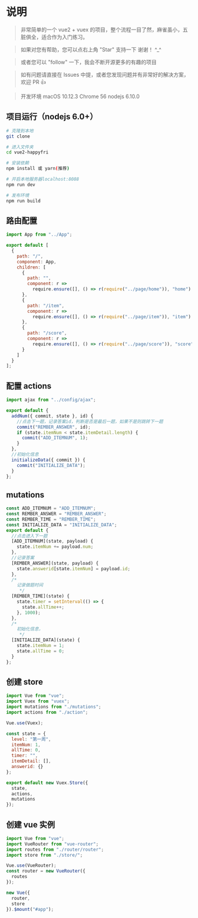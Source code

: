 # 说明

> 非常简单的一个 vue2 + vuex 的项目，整个流程一目了然，麻雀虽小，五脏俱全，适合作为入门练习。

> 如果对您有帮助，您可以点右上角 "Star" 支持一下 谢谢！ ^\_^

> 或者您可以 "follow" 一下，我会不断开源更多的有趣的项目

> 如有问题请直接在 Issues 中提，或者您发现问题并有非常好的解决方案，欢迎 PR 👍

> 开发环境 macOS 10.12.3 Chrome 56 nodejs 6.10.0

## 项目运行（nodejs 6.0+）

```bash
# 克隆到本地
git clone

# 进入文件夹
cd vue2-happyfri

# 安装依赖
npm install 或 yarn(推荐)

# 开启本地服务器localhost:8088
npm run dev

# 发布环境
npm run build
```

## 路由配置

```js
import App from "../App";

export default [
  {
    path: "/",
    component: App,
    children: [
      {
        path: "",
        component: r =>
          require.ensure([], () => r(require("../page/home")), "home")
      },
      {
        path: "/item",
        component: r =>
          require.ensure([], () => r(require("../page/item")), "item")
      },
      {
        path: "/score",
        component: r =>
          require.ensure([], () => r(require("../page/score")), "score")
      }
    ]
  }
];
```

## 配置 actions

```js
import ajax from "../config/ajax";

export default {
  addNum({ commit, state }, id) {
    //点击下一题，记录答案id，判断是否是最后一题，如果不是则跳转下一题
    commit("REMBER_ANSWER", id);
    if (state.itemNum < state.itemDetail.length) {
      commit("ADD_ITEMNUM", 1);
    }
  },
  //初始化信息
  initializeData({ commit }) {
    commit("INITIALIZE_DATA");
  }
};
```

## mutations

```js
const ADD_ITEMNUM = "ADD_ITEMNUM";
const REMBER_ANSWER = "REMBER_ANSWER";
const REMBER_TIME = "REMBER_TIME";
const INITIALIZE_DATA = "INITIALIZE_DATA";
export default {
  //点击进入下一题
  [ADD_ITEMNUM](state, payload) {
    state.itemNum += payload.num;
  },
  //记录答案
  [REMBER_ANSWER](state, payload) {
    state.answerid[state.itemNum] = payload.id;
  },
  /*
	记录做题时间
	 */
  [REMBER_TIME](state) {
    state.timer = setInterval(() => {
      state.allTime++;
    }, 1000);
  },
  /*
	初始化信息，
	 */
  [INITIALIZE_DATA](state) {
    state.itemNum = 1;
    state.allTime = 0;
  }
};
```

## 创建 store

```js
import Vue from "vue";
import Vuex from "vuex";
import mutations from "./mutations";
import actions from "./action";

Vue.use(Vuex);

const state = {
  level: "第一周",
  itemNum: 1,
  allTime: 0,
  timer: "",
  itemDetail: [],
  answerid: {}
};

export default new Vuex.Store({
  state,
  actions,
  mutations
});
```

## 创建 vue 实例

```js
import Vue from "vue";
import VueRouter from "vue-router";
import routes from "./router/router";
import store from "./store/";

Vue.use(VueRouter);
const router = new VueRouter({
  routes
});

new Vue({
  router,
  store
}).$mount("#app");
```
